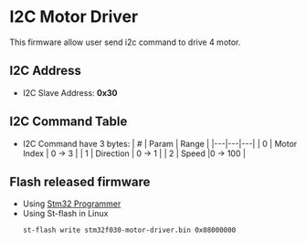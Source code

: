 # I2C Motor Driver
This firmware allow user send i2c command to drive 4 motor.

## I2C Address 
- I2C Slave Address: **0x30**

## I2C Command Table

- I2C Command have 3 bytes:
    | # | Param  | Range  |
    |---|---|---|
    |  0  | Motor Index  |  0 -> 3 | 
    |  1 |  Direction | 0 -> 1  | 
    |  2 |  Speed |0 -> 100    |

## Flash released firmware
- Using [Stm32 Programmer](https://www.st.com/en/development-tools/stm32cubeprog.html)
- Using St-flash in Linux
    ```
    st-flash write stm32f030-motor-driver.bin 0x08000000
    ```